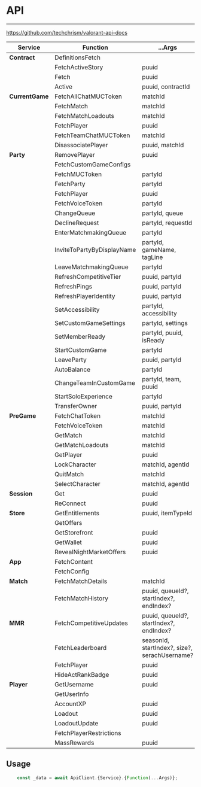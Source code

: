 # API

-----------

<https://github.com/techchrism/valorant-api-docs>

| Service         | Function                   | ...Args                                       |
| --------------- | -------------------------- | --------------------------------------------- |
| **Contract**    | DefinitionsFetch           |                                               |
|                 | FetchActiveStory           | puuid                                         |
|                 | Fetch                      | puuid                                         |
|                 | Active                     | puuid, contractId                             |
| **CurrentGame** | FetchAllChatMUCToken       | matchId                                       |
|                 | FetchMatch                 | matchId                                       |
|                 | FetchMatchLoadouts         | matchId                                       |
|                 | FetchPlayer                | puuid                                         |
|                 | FetchTeamChatMUCToken      | matchId                                       |
|                 | DisassociatePlayer         | puuid, matchId                                |
| **Party**       | RemovePlayer               | puuid                                         |
|                 | FetchCustomGameConfigs     |                                               |
|                 | FetchMUCToken              | partyId                                       |
|                 | FetchParty                 | partyId                                       |
|                 | FetchPlayer                | puuid                                         |
|                 | FetchVoiceToken            | partyId                                       |
|                 | ChangeQueue                | partyId, queue                                |
|                 | DeclineRequest             | partyId, requestId                            |
|                 | EnterMatchmakingQueue      | partyId                                       |
|                 | InviteToPartyByDisplayName | partyId, gameName, tagLine                    |
|                 | LeaveMatchmakingQueue      | partyId                                       |
|                 | RefreshCompetitiveTier     | puuid, partyId                                |
|                 | RefreshPings               | puuid, partyId                                |
|                 | RefreshPlayerIdentity      | puuid, partyId                                |
|                 | SetAccessibility           | partyId, accessibility                        |
|                 | SetCustomGameSettings      | partyId, settings                             |
|                 | SetMemberReady             | partyId, puuid, isReady                       |
|                 | StartCustomGame            | partyId                                       |
|                 | LeaveParty                 | puuid, partyId                                |
|                 | AutoBalance                | partyId                                       |
|                 | ChangeTeamInCustomGame     | partyId, team, puuid                          |
|                 | StartSoloExperience        | partyId                                       |
|                 | TransferOwner              | puuid, partyId                                |
| **PreGame**     | FetchChatToken             | matchId                                       |
|                 | FetchVoiceToken            | matchId                                       |
|                 | GetMatch                   | matchId                                       |
|                 | GetMatchLoadouts           | matchId                                       |
|                 | GetPlayer                  | puuid                                         |
|                 | LockCharacter              | matchId, agentId                              |
|                 | QuitMatch                  | matchId                                       |
|                 | SelectCharacter            | matchId, agentId                              |
| **Session**     | Get                        | puuid                                         |
|                 | ReConnect                  | puuid                                         |
| **Store**       | GetEntitlements            | puuid, itemTypeId                             |
|                 | GetOffers                  |                                               |
|                 | GetStorefront              | puuid                                         |
|                 | GetWallet                  | puuid                                         |
|                 | RevealNightMarketOffers    | puuid                                         |
| **App**         | FetchContent               |                                               |
|                 | FetchConfig                |                                               |
| **Match**       | FetchMatchDetails          | matchId                                       |
|                 | FetchMatchHistory          | puuid, queueId?, startIndex?, endIndex?       |
| **MMR**         | FetchCompetitiveUpdates    | puuid, queueId?, startIndex?, endIndex?       |
|                 | FetchLeaderboard           | seasonId, startIndex?, size?, serachUsername? |
|                 | FetchPlayer                | puuid                                         |
|                 | HideActRankBadge           | puuid                                         |
| **Player**      | GetUsername                | puuid                                         |
|                 | GetUserInfo                |                                               |
|                 | AccountXP                  | puuid                                         |
|                 | Loadout                    | puuid                                         |
|                 | LoadoutUpdate              | puuid                                         |
|                 | FetchPlayerRestrictions    |                                               |
|                 | MassRewards                | puuid                                         |

## Usage

```typescript
    const _data = await ApiClient.{Service}.{Function(...Args)};
```